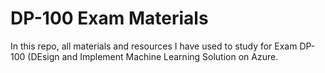 # DP-100 Exam Materials

In this repo, all materials and resources I have used to study for Exam DP-100 (DEsign and Implement Machine Learning 
Solution on Azure.
